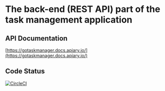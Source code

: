 # The back-end (REST API) part of the task management application

## API Documentation
[https://gotaskmanager.docs.apiary.io/](https://gotaskmanager.docs.apiary.io/)

## Code Status

[![CircleCI](https://circleci.com/gh/evsyukovmv/taskmanager.svg?style=svg)](https://circleci.com/gh/evsyukovmv/taskmanager)

